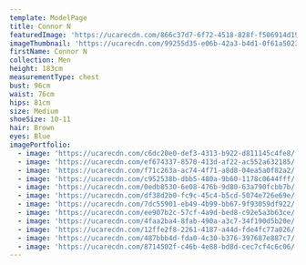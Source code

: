 ```yaml
---
template: ModelPage
title: Connor N
featuredImage: 'https://ucarecdn.com/866c37d7-6f72-4518-828f-f506914d194d/'
imageThumbnail: 'https://ucarecdn.com/99255d35-e06b-42a3-b4d1-0f61a50231ad/'
firstName: Connor N
collection: Men
height: 183cm
measurementType: chest
bust: 96cm
waist: 76cm
hips: 81cm
size: Medium
shoeSize: 10-11
hair: Brown
eyes: Blue
imagePortfolio:
  - image: 'https://ucarecdn.com/c6dc20e0-def3-4313-b922-d811145c4fe8/'
  - image: 'https://ucarecdn.com/ef674337-8570-413d-af22-ac552a632185/'
  - image: 'https://ucarecdn.com/f71c263a-ac74-4f71-a8d8-04ea5a0f82a2/'
  - image: 'https://ucarecdn.com/c952538b-dbb5-480a-9b60-1178c0644fff/'
  - image: 'https://ucarecdn.com/0edb8530-6e08-476b-9d80-63a790fcbb7b/'
  - image: 'https://ucarecdn.com/df38d2b0-fc9c-45c4-b5cd-5074e726e69e/'
  - image: 'https://ucarecdn.com/7dc55901-eb49-4b99-bb67-9f93059df922/'
  - image: 'https://ucarecdn.com/ee907b2c-57cf-4a9d-bed8-c92e5a3b63ce/'
  - image: 'https://ucarecdn.com/4faa2ba4-8fab-490a-a3c7-34f190d5b20e/'
  - image: 'https://ucarecdn.com/12ffe2f8-2261-4187-a44d-fde4fc77a026/'
  - image: 'https://ucarecdn.com/487bbb4d-fda0-4c30-b376-397687e887c7/'
  - image: 'https://ucarecdn.com/8714502f-c46b-4e88-bd8d-cec7cf4c6c06/'
---
```


